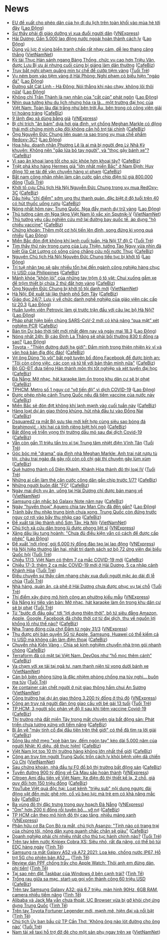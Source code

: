 # News

- [EU đề xuất cho phép dân của họ đi du lịch trên toàn khối vào mùa hè tới đây](https://laodong.vn/the-gioi/eu-de-xuat-cho-phep-dan-cua-ho-di-du-lich-tren-toan-khoi-vao-mua-he-toi-day-890212.ldo) ([Lao Động](https://laodong.vn))
- [Sư thầy phải đi giáo dưỡng vì xua đuổi người dân](https://vnexpress.net/su-thay-phai-di-giao-duong-vi-xua-duoi-nguoi-dan-4250045.html) ([VNExpress](https://vnexpress.net))
- [Hải Dương: Gần 5.000 lao động nước ngoài hoàn thành cách ly](https://laodong.vn/cong-doan/hai-duong-gan-5000-lao-dong-nuoc-ngoai-hoan-thanh-cach-ly-890222.ldo) ([Lao Động](https://laodong.vn))
- [Dùng vũ lực ở vùng biển tranh chấp rất nhạy cảm, dễ leo thang căng thẳng](http://vietnamnet.vn/vn/thoi-su/chinh-tri/dung-vu-luc-o-vung-bien-tranh-chap-rat-nhay-cam-de-leo-thang-cang-thang-720402.html) ([VietNamNet](https://vietnamnet.vn))
- [Kỳ tài Thục Hán sánh ngang Bàng Thống, chức vụ cao hơn Triệu Vân, được Lưu Bị ưu ái nhưng cuối cùng bị giáng làm dân thường](https://cafebiz.vn/ky-tai-thuc-han-sanh-ngang-bang-thong-chuc-vu-cao-hon-trieu-van-duoc-luu-bi-uu-ai-nhung-cuoi-cung-bi-giang-lam-dan-thuong-20210317200309271.chn) ([CafeBiz](https://cafebiz.vn))
- [Truy bắt nghi phạm quăng mìn tự chế để cướp tiệm vàng](https://tuoitre.vn/truy-bat-nghi-pham-quang-min-tu-che-de-cuop-tiem-vang-20210317222148402.htm) ([Tuổi Trẻ](https://tuoitre.vn))
- [Vụ ném bom vào tiệm vàng ở Hải Phòng: Nghi phạm có biểu hiện &quot;ngáo đá&quot;](https://laodong.vn/phap-luat/vu-nem-bom-vao-tiem-vang-o-hai-phong-nghi-pham-co-bieu-hien-ngao-da-890220.ldo) ([Lao Động](https://laodong.vn))
- [Đường sắt Cát Linh - Hà Đông: Nói thẳng khi nào chạy, không lôi thôi nữa!](https://laodong.vn/su-kien-binh-luan/duong-sat-cat-linh-ha-dong-noi-thang-khi-nao-chay-khong-loi-thoi-nua-889912.ldo) ([Lao Động](https://laodong.vn))
- [Không chỉ Trấn Thành là nạn nhân của &quot;cắt cúp&quot; phát ngôn](https://laodong.vn/su-kien-binh-luan/khong-chi-tran-thanh-la-nan-nhan-cua-cat-cup-phat-ngon-890133.ldo) ([Lao Động](https://laodong.vn))
- [Nhìn qua tưởng khu du lịch nhưng hóa ra là... một trường đại học của Việt Nam: Toàn lâu đài trắng như bên trời Âu, bên trong có công viên giải trí hoàng tráng](https://cafebiz.vn/nhin-qua-tuong-khu-du-lich-nhung-hoa-ra-la-mot-truong-dai-hoc-cua-viet-nam-toan-lau-dai-trang-nhu-ben-troi-au-ben-trong-co-cong-vien-giai-tri-hoang-trang-20210317212649433.chn) ([CafeBiz](https://cafebiz.vn))
- [9 lãnh đạo xã dùng bằng giả](https://vnexpress.net/9-lanh-dao-xa-dung-bang-gia-4250027.html) ([VNExpress](https://vnexpress.net))
- [Bị chỉ trích "ăn bám" dựa hơi gia đình, vợ chồng Meghan Markle có động thái mới chứng minh cặp đôi không cần hỗ trợ tài chính](https://cafebiz.vn/bi-chi-trich-an-bam-dua-hoi-gia-dinh-vo-chong-meghan-markle-co-dong-thai-moi-chung-minh-cap-doi-khong-can-ho-tro-tai-chinh-20210317212257668.chn) ([CafeBiz](https://cafebiz.vn))
- [Ông Nguyễn Đức Chung liên quan ra sao trong vụ mua chế phẩm Redoxy-3C?](https://laodong.vn/phap-luat/ong-nguyen-duc-chung-lien-quan-ra-sao-trong-vu-mua-che-pham-redoxy-3c-890207.ldo) ([Lao Động](https://laodong.vn))
- [Hoa hậu, doanh nhân Phương Lê là ai mà bị người đẹp Lý Nhã Kỳ khuyên: Không nên "gắp lửa bỏ tay người", và "thọc gậy bánh xe"?](https://cafebiz.vn/hoa-hau-doanh-nhan-phuong-le-la-ai-ma-bi-nguoi-dep-ly-nha-ky-khuyen-khong-nen-gap-lua-bo-tay-nguoi-va-thoc-gay-banh-xe-20210317211959258.chn) ([CafeBiz](https://cafebiz.vn))
- [Vì sao ăn khoai lang tốt cho sức khỏe hơn khoai tây?](https://cafebiz.vn/vi-sao-an-khoai-lang-tot-cho-suc-khoe-hon-khoai-tay-20210317200546006.chn) ([CafeBiz](https://cafebiz.vn))
- [Triệt phá kho hàng Hermes giả "lớn nhất miền Bắc" ở Nam Định: Huy động 10 xe tải để vận chuyển hàng vi phạm](https://cafebiz.vn/triet-pha-kho-hang-hermes-gia-lon-nhat-mien-bac-o-nam-dinh-huy-dong-10-xe-tai-de-van-chuyen-hang-vi-pham-20210317210738492.chn) ([CafeBiz](https://cafebiz.vn))
- [Bắt nam công nhân nhận làm căn cước gắn chip điện tử giá 800.000 đồng](https://tuoitre.vn/bat-nam-cong-nhan-nhan-lam-can-cuoc-gan-chip-dien-tu-gia-800-000-dong-20210317202633098.htm) ([Tuổi Trẻ](https://tuoitre.vn))
- [Khởi tố cựu Chủ tịch Hà Nội Nguyễn Đức Chung trong vụ mua RedOxy-3C](https://cafebiz.vn/khoi-to-cuu-chu-tich-ha-noi-nguyen-duc-chung-trong-vu-mua-redoxy-3c-2021031721010777.chn) ([CafeBiz](https://cafebiz.vn))
- [Dấu hiệu "chỉ điểm" sớm ung thư thanh quản, đặc biệt ở độ tuổi trên 40 có hút thuốc uống rượu](https://cafebiz.vn/dau-hieu-chi-diem-som-ung-thu-thanh-quan-dac-biet-o-do-tuoi-tren-40-co-hut-thuoc-uong-ruou-20210317200802093.chn) ([CafeBiz](https://cafebiz.vn))
- [Nóng nhất hôm nay: Trung Quốc, Nga đẩy mạnh dự trữ vàng](https://laodong.vn/video-the-gioi/nong-nhat-hom-nay-trung-quoc-nga-day-manh-du-tru-vang-890160.ldo) ([Lao Động](https://laodong.vn))
- [Thủ tướng cảm ơn Nga tặng Việt Nam lô vắc xin Sputnik-V](http://vietnamnet.vn/vn/thoi-su/chinh-tri/thu-tuong-cam-on-nga-tang-viet-nam-lo-vac-xin-sputnik-v-720389.html) ([VietNamNet](https://vietnamnet.vn))
- [Thủ tướng yêu cầu nghiên cứu mở lại đường bay quốc tế, áp dụng "hộ chiếu vaccine"](https://cafebiz.vn/thu-tuong-yeu-cau-nghien-cuu-mo-lai-duong-bay-quoc-te-ap-dung-ho-chieu-vaccine-20210317205017353.chn) ([CafeBiz](https://cafebiz.vn))
- [Chứng khoán: Thêm một cơ hội tiến lên đỉnh, song đừng kì vọng quá nhiều](https://laodong.vn/kinh-te/chung-khoan-them-mot-co-hoi-tien-len-dinh-song-dung-ki-vong-qua-nhieu-890206.ldo) ([Lao Động](https://laodong.vn))
- [Miền Bắc đón đợt không khí lạnh cuối tuần, Hà Nội 17 độ C](https://tuoitre.vn/mien-bac-don-dot-khong-khi-lanh-cuoi-tuan-ha-noi-17-do-c-20210317192030698.htm) ([Tuổi Trẻ](https://tuoitre.vn))
- [Tìm thấy thứ này trong cung của Lưu Thiện, tướng Tào Ngụy vừa nhìn đã biết Gia Cát Lượng có sống cũng chẳng cứu nổi nước Thục](https://cafebiz.vn/tim-thay-thu-nay-trong-cung-cua-luu-thien-tuong-tao-nguy-vua-nhin-da-biet-gia-cat-luong-co-song-cung-chang-cuu-noi-nuoc-thuc-20210317195933058.chn) ([CafeBiz](https://cafebiz.vn))
- [Nguyên Chủ tịch Hà Nội Nguyên Đức Chung tiếp tục bị khởi tố](https://laodong.vn/phap-luat/nguyen-chu-tich-ha-noi-nguyen-duc-chung-tiep-tuc-bi-khoi-to-890203.ldo) ([Lao Động](https://laodong.vn))
- [Trí tuệ nhân tạo sẽ gây nhiều tổn hại đến ngành công nghiệp hàng chục tỷ USD của Philippines](https://cafebiz.vn/tri-tue-nhan-tao-se-gay-nhieu-ton-hai-den-nganh-cong-nghiep-hang-chuc-ty-usd-cua-philippines-20210317184753707.chn) ([CafeBiz](https://cafebiz.vn))
- [Mánh khóe "khôn lỏi" của những tay trộm ô tô vặt: Chui xuống gầm xe để trộm thiết bị chứa 2 thứ đắt hơn vàng](https://cafebiz.vn/manh-khoe-khon-loi-cua-nhung-tay-trom-o-to-vat-chui-xuong-gam-xe-de-trom-thiet-bi-chua-2-thu-dat-hon-vang-20210317201231946.chn) ([CafeBiz](https://cafebiz.vn))
- [Ông Nguyễn Đức Chung bị khởi tố tội danh mới](http://vietnamnet.vn/vn/thoi-su/ong-nguyen-duc-chung-bi-khoi-to-toi-danh-moi-720386.html) ([VietNamNet](https://vietnamnet.vn))
- [Hà Nội: Đề xuất tái lập thành phố Sơn Tây](https://cafebiz.vn/ha-noi-de-xuat-tai-lap-thanh-pho-son-tay-20210317184444587.chn) ([CafeBiz](https://cafebiz.vn))
- [Giáo dục 24/7: Lưu ý về chức danh nghề nghiệp của giáo viên các cấp từ 20.3](https://laodong.vn/video/giao-duc-247-luu-y-ve-chuc-danh-nghe-nghiep-cua-giao-vien-cac-cap-tu-203-890193.ldo) ([Lao Động](https://laodong.vn))
- [Huấn luyện viên Petrovic làm gì trước trận đấu với câu lạc bộ Hà Nội?](https://laodong.vn/photo/huan-luyen-vien-petrovic-lam-gi-truoc-tran-dau-voi-cau-lac-bo-ha-noi-890167.ldo) ([Lao Động](https://laodong.vn))
- [Pháp phát hiện biến chủng SARS-CoV-2 mới có khả năng “qua mặt” xét nghiệm PCR](https://cafebiz.vn/phap-phat-hien-bien-chung-sars-cov-2-moi-co-kha-nang-qua-mat-xet-nghiem-pcr-20210317183919931.chn) ([CafeBiz](https://cafebiz.vn))
- [Bản tin Dự báo thời tiết mới nhất đêm nay và ngày mai 18.3](https://laodong.vn/video-thoi-su/ban-tin-du-bao-thoi-tiet-moi-nhat-dem-nay-va-ngay-mai-183-890125.ldo) ([Lao Động](https://laodong.vn))
- [Nóng nhất 24h: Bị cáo Đinh La Thăng sẽ phải bồi thường 830 tỉ đồng ra sao?](https://laodong.vn/video/nong-nhat-24h-bi-cao-dinh-la-thang-se-phai-boi-thuong-830-ti-dong-ra-sao-889995.ldo) ([Lao Động](https://laodong.vn))
- [Toyota - "Thiên đường dưới hạ giới": Đắm mình trong thiên nhiên kỳ vĩ và văn hoá bản địa độc đáo!](https://cafebiz.vn/toyota-thien-duong-duoi-ha-gioi-dam-minh-trong-thien-nhien-ky-vi-va-van-hoa-ban-dia-doc-dao-20210317182954224.chn) ([CafeBiz](https://cafebiz.vn))
- [Vợ ông Dũng "lò vôi" bất ngờ tuyên bố đóng Facebook để được bình an: "Tôi còn công việc, các con và tử tế với bản thân mình nữa"](https://cafebiz.vn/vo-ong-dung-lo-voi-bat-ngo-tuyen-bo-dong-facebook-de-duoc-binh-an-toi-con-cong-viec-cac-con-va-tu-te-voi-ban-than-minh-nua-2021031719500907.chn) ([CafeBiz](https://cafebiz.vn))
- [Bộ GD-ĐT đưa tiếng Hàn thành môn thi tốt nghiệp và xét tuyển đại học](https://cafebiz.vn/bo-gd-dt-dua-tieng-han-thanh-mon-thi-tot-nghiep-va-xet-tuyen-dai-hoc-20210317183758253.chn) ([CafeBiz](https://cafebiz.vn))
- [Đà Nẵng: Mở nhạc, hát karaoke làm ồn trong khu dân cư sẽ bị phạt](https://cafebiz.vn/da-nang-mo-nhac-hat-karaoke-lam-on-trong-khu-dan-cu-se-bi-phat-20210317192726162.chn) ([CafeBiz](https://cafebiz.vn))
- [TPHCM: Metro số 1 nguy cơ “vỡ tiến độ” vì dịch COVID-19](https://laodong.vn/xa-hoi/tphcm-metro-so-1-nguy-co-vo-tien-do-vi-dich-covid-19-890178.ldo) ([Lao Động](https://laodong.vn))
- [Được phép nhập cảnh Trung Quốc nếu đã tiêm vaccine của nước này](https://cafebiz.vn/duoc-phep-nhap-canh-trung-quoc-neu-da-tiem-vaccine-cua-nuoc-nay-20210317190313553.chn) ([CafeBiz](https://cafebiz.vn))
- [Miền Bắc sẽ đón đợt không khí lạnh mạnh vào cuối tuần này](https://cafebiz.vn/mien-bac-se-don-dot-khong-khi-lanh-manh-vao-cuoi-tuan-nay-20210317183607498.chn) ([CafeBiz](https://cafebiz.vn))
- [Hàng loạt dự án giao thông khủng, hút nhà đầu tư vào Đồng Nai](https://cafebiz.vn/hang-loat-du-an-giao-thong-khung-hut-nha-dau-tu-vao-dong-nai-20210317163823919.chn) ([CafeBiz](https://cafebiz.vn))
- [Dsquared2 ra mắt Bộ sưu tập mới kết hợp cùng siêu sao bóng đá lbrahimović - khi hai cá tính riêng biệt hội ngộ](https://cafebiz.vn/dsquared2-ra-mat-bo-suu-tap-moi-ket-hop-cung-sieu-sao-bong-da-lbrahimovi-khi-hai-ca-tinh-rieng-biet-hoi-ngo-20210316185924788.chn) ([CafeBiz](https://cafebiz.vn))
- [Bất đồng về triển vọng thị trường dầu mỏ sau đại dịch Covid-19](https://cafebiz.vn/bat-dong-ve-trien-vong-thi-truong-dau-mo-sau-dai-dich-covid-19-20210317190142496.chn) ([CafeBiz](https://cafebiz.vn))
- [Vẫn còn gần 11 triệu tấn tro xỉ tại Trung tâm nhiệt điện Vĩnh Tân](https://tuoitre.vn/van-con-gan-11-trieu-tan-tro-xi-tai-trung-tam-nhiet-dien-vinh-tan-20210317184209651.htm) ([Tuổi Trẻ](https://tuoitre.vn))
- [Góc bóc mẽ "drama" gia đình nhà Meghan Markle: Anh trai nát rượu tù tội, cháu trai ngáo đá gây rối còn cô chị gái thì chuyên gây lùm xùm](https://cafebiz.vn/goc-boc-me-drama-gia-dinh-nha-meghan-markle-anh-trai-nat-ruou-tu-toi-chau-trai-ngao-da-gay-roi-con-co-chi-gai-thi-chuyen-gay-lum-xum-20210317185924154.chn) ([CafeBiz](https://cafebiz.vn))
- [Quê hương thành cổ Diên Khánh, Khánh Hòa thành đô thị loại IV](https://tuoitre.vn/que-huong-thanh-co-dien-khanh-khanh-hoa-thanh-do-thi-loai-iv-20210317181444687.htm) ([Tuổi Trẻ](https://tuoitre.vn))
- [Những ai cần làm thẻ căn cước công dân gắn chip trước 1/7?](https://cafebiz.vn/nhung-ai-can-lam-the-can-cuoc-cong-dan-gan-chip-truoc-1-7-20210317183302694.chn) ([CafeBiz](https://cafebiz.vn))
- [Những người buôn đất "F0"](https://cafebiz.vn/nhung-nguoi-buon-dat-f0-20210317185745495.chn) ([CafeBiz](https://cafebiz.vn))
- [Ngày mai dịch vụ ăn, uống tại Hải Dương chỉ được bán mang về](http://vietnamnet.vn/vn/thoi-su/ngay-mai-dich-vu-an-uong-tai-hai-duong-chi-duoc-ban-mang-ve-720376.html) ([VietNamNet](https://vietnamnet.vn))
- [Samsung cân nhắc bỏ Galaxy Note năm nay](https://cafebiz.vn/samsung-can-nhac-bo-galaxy-note-nam-nay-2021031718513939.chn) ([CafeBiz](https://cafebiz.vn))
- [Ngày &quot;huyền thoại&quot; Aguero chia tay Man City đã đến gần?](https://laodong.vn/bong-da-quoc-te/ngay-huyen-thoai-aguero-chia-tay-man-city-da-den-gan-890157.ldo) ([Lao Động](https://laodong.vn))
- [Tránh bẫy thu nhập trung bình chưa xong, Trung Quốc còn đứng trước nguy cơ rơi vào bẫy thu nhập cao](https://cafebiz.vn/tranh-bay-thu-nhap-trung-binh-chua-xong-trung-quoc-con-dung-truoc-nguy-co-roi-vao-bay-thu-nhap-cao-20210317183004021.chn) ([CafeBiz](https://cafebiz.vn))
- [Đề xuất tái lập thành phố Sơn Tây, Hà Nội](http://vietnamnet.vn/vn/thoi-su/de-xuat-tai-lap-thanh-pho-son-tay-ha-noi-720372.html) ([VietNamNet](https://vietnamnet.vn))
- [Chủ tịch xã cứu dân trong lũ được phong liệt sĩ](https://vnexpress.net/chu-tich-xa-cuu-dan-trong-lu-duoc-phong-liet-si-4250000.html) ([VNExpress](https://vnexpress.net))
- [Xăng dầu lậu tung hoành: &quot;Chưa đủ điều kiện vẫn có cách để được cấp phép&quot;](https://laodong.vn/kinh-te/xang-dau-lau-tung-hoanh-chua-du-dieu-kien-van-co-cach-de-duoc-cap-phep-890109.ldo) ([Lao Động](https://laodong.vn))
- [Đề xuất 'nới rộng' gói 6.000 tỷ đồng đào tạo lại lao động](https://vnexpress.net/de-xuat-noi-rong-goi-6-000-ty-dong-dao-tao-lai-lao-dong-4249962.html) ([VNExpress](https://vnexpress.net))
- [Hà Nội hiệp thương lần hai, nhất trí danh sách sơ bộ 72 ứng viên đại biểu Quốc hội](https://tuoitre.vn/ha-noi-hiep-thuong-lan-hai-nhat-tri-danh-sach-so-bo-72-ung-vien-dai-bieu-quoc-hoi-20210317172116972.htm) ([Tuổi Trẻ](https://tuoitre.vn))
- [Chiều 17/3, Việt Nam có thêm 7 ca mắc COVID-19 mới](https://cafebiz.vn/chieu-17-3-viet-nam-co-them-7-ca-mac-covid-19-moi-20210317182833303.chn) ([CafeBiz](https://cafebiz.vn))
- [Chiều 17-3: thêm 2 ca mắc COVID-19 mới ở Hải Dương, 5 ca nhập cảnh Khánh Hòa](https://tuoitre.vn/chieu-17-3-them-2-ca-mac-covid-19-moi-o-hai-duong-5-ca-nhap-canh-khanh-hoa-20210317180726537.htm) ([Tuổi Trẻ](https://tuoitre.vn))
- [Điều chuyển sư thầy cầm nhang cháy xua đuổi người mặc áo dài đi lễ chùa](https://tuoitre.vn/dieu-chuyen-su-thay-cam-nhang-chay-xua-duoi-nguoi-mac-ao-dai-di-le-chua-20210317174927124.htm) ([Tuổi Trẻ](https://tuoitre.vn))
- [Nhà hàng, quán ăn, cà phê ở Hải Dương chưa được phục vụ tại chỗ](https://tuoitre.vn/nha-hang-quan-an-ca-phe-o-hai-duong-chua-duoc-phuc-vu-tai-cho-20210317174716267.htm) ([Tuổi Trẻ](https://tuoitre.vn))
- [Thí điểm xây dựng mô hình công an phường kiểu mẫu](https://vnexpress.net/thi-diem-xay-dung-mo-hinh-cong-an-phuong-kieu-mau-4249960.html) ([VNExpress](https://vnexpress.net))
- [Đà Nẵng ký tiếp văn bản: Mở nhạc, hát karaoke làm ồn trong khu dân cư sẽ bị phạt](https://tuoitre.vn/da-nang-ky-tiep-van-ban-mo-nhac-hat-karaoke-lam-on-trong-khu-dan-cu-se-bi-phat-20210317171824115.htm) ([Tuổi Trẻ](https://tuoitre.vn))
- [Từ "bước đi đầu gấu" tới "lợi dụng thiên thời", bộ tứ siêu đẳng Amazon, Apple, Google, Facebook đã chớp thời cơ từ đại dịch, thu về nguồn lợi khổng lồ như thế nào?](https://cafebiz.vn/tu-buoc-di-dau-gau-toi-loi-dung-thien-thoi-bo-tu-sieu-dang-amazon-apple-google-facebook-da-chop-thoi-co-tu-dai-dich-thu-ve-nguon-loi-khong-lo-nhu-the-nao-20210317174432337.chn) ([CafeBiz](https://cafebiz.vn))
- [Nha Trang đóng cửa chợ Đầm từ ngày 31/3](https://vnexpress.net/nha-trang-dong-cua-cho-dam-tu-ngay-31-3-4249914.html) ([VNExpress](https://vnexpress.net))
- [Thu được phí bản quyền 5G từ Apple, Samsung, Huawei có thể kiếm cả tỷ USD mà không cần làm điện thoại](https://cafebiz.vn/thu-duoc-phi-ban-quyen-5g-tu-apple-samsung-huawei-co-the-kiem-ca-ty-usd-ma-khong-can-lam-dien-thoai-20210317163210101.chn) ([CafeBiz](https://cafebiz.vn))
- [Chuyển nhà Kiến Vàng - Chia sẻ kinh nghiệm chuyển nhà trọn gói nhanh chóng](https://cafebiz.vn/chuyen-nha-kien-vang-chia-se-kinh-nghiem-chuyen-nha-tron-goi-nhanh-chong-2021031715254527.chn) ([CafeBiz](https://cafebiz.vn))
- [Terraform đã có mặt tại Việt Nam, DevOps như “hổ mọc thêm cánh”](https://cafebiz.vn/terraform-da-co-mat-tai-viet-nam-devops-nhu-ho-moc-them-canh-20210316171114279.chn) ([CafeBiz](https://cafebiz.vn))
- [Va chạm với xe tải tại ngã tư, nam thanh niên tử vong dưới bánh xe](http://vietnamnet.vn/vn/thoi-su/an-toan-giao-thong/va-cham-voi-xe-tai-tai-nga-tu-nam-thanh-nien-tu-vong-duoi-banh-xe-720357.html) ([VietNamNet](https://vietnamnet.vn))
- [Cán bộ biên phòng từng là đặc nhiệm phòng chống ma túy nghi... buôn ma túy](https://tuoitre.vn/can-bo-bien-phong-tung-la-dac-nhiem-phong-chong-ma-tuy-nghi-buon-ma-tuy-20210317162439329.htm) ([Tuổi Trẻ](https://tuoitre.vn))
- [Xe container cán chết người ở nút giao thông hầm chui An Sương](http://vietnamnet.vn/vn/thoi-su/an-toan-giao-thong/xe-container-can-chet-nguoi-o-nut-giao-thong-ham-chui-an-suong-720353.html) ([VietNamNet](https://vietnamnet.vn))
- [Công trường hai dự án giao thông 3.200 tỷ đồng ở thủ đô](https://vnexpress.net/cong-truong-hai-du-an-giao-thong-3-200-ty-dong-o-thu-do-4249842.html) ([VNExpress](https://vnexpress.net))
- [Công an truy nã người đàn ông giao cấu với bé gái 13 tuổi](https://tuoitre.vn/cong-an-truy-na-nguoi-dan-ong-giao-cau-voi-be-gai-13-tuoi-20210317162235215.htm) ([Tuổi Trẻ](https://tuoitre.vn))
- [TP.HCM: 3 người sốc phản vệ độ II sau khi tiêm vaccine Covid-19](https://cafebiz.vn/tphcm-3-nguoi-soc-phan-ve-do-ii-sau-khi-tiem-vaccine-covid-19-20210317170414705.chn) ([CafeBiz](https://cafebiz.vn))
- [Thị trường nhà đất miền Tây trong mắt chuyên gia bất động sản: Phát triển chưa tương xứng với tiềm năng](https://cafebiz.vn/thi-truong-nha-dat-mien-tay-trong-mat-chuyen-gia-bat-dong-san-phat-trien-chua-tuong-xung-voi-tiem-nang-20210317164313921.chn) ([CafeBiz](https://cafebiz.vn))
- [Bí ẩn về "máy tính cổ đại đầu tiên trên thế giới" có thể đã tìm ra lời giải](https://cafebiz.vn/bi-an-ve-may-tinh-co-dai-dau-tien-tren-the-gioi-co-the-da-tim-ra-loi-giai-20210317162554037.chn) ([CafeBiz](https://cafebiz.vn))
- [Sống lâu nhờ mẹo "xoè bàn tay, đếm ngón tay" kéo dài 5.000 năm của người Nhật: Kì diệu, dễ thực hiện!](https://cafebiz.vn/song-lau-nho-meo-xoe-ban-tay-dem-ngon-tay-keo-dai-5000-cua-nguoi-nhat-ki-dieu-de-thuc-hien-20210317164925917.chn) ([CafeBiz](https://cafebiz.vn))
- [Việt Nam lọt top 10 thị trường hàng không lớn nhất thế giới](https://cafebiz.vn/viet-nam-lot-top-10-thi-truong-hang-khong-lon-nhat-the-gioi-20210317164410157.chn) ([CafeBiz](https://cafebiz.vn))
- [Công an truy tìm người Trung Quốc trốn cách ly khỏi bệnh viện dã chiến Củ Chi](http://vietnamnet.vn/vn/thoi-su/cong-an-truy-tim-nguoi-trung-quoc-tron-cach-ly-khoi-benh-vien-da-chien-cu-chi-720346.html) ([VietNamNet](https://vietnamnet.vn))
- [Sau chứng khoán, nhà đầu tư F0 đổ bộ thị trường bất động sản](https://cafebiz.vn/sau-chung-khoan-nha-dau-tu-f0-do-bo-thi-truong-bat-dong-san-20210317164130899.chn) ([CafeBiz](https://cafebiz.vn))
- [Tuyến đường 900 tỷ đồng về Cà Mau sắp hoàn thành](https://vnexpress.net/tuyen-duong-900-ty-dong-ve-ca-mau-sap-hoan-thanh-4249930.html) ([VNExpress](https://vnexpress.net))
- [Citroen Ami đầu tiên về Việt Nam: Xe điện đô thị thiết kế lạ, 2 chỗ, giá quy đổi hơn 150 triệu đồng](https://cafebiz.vn/citroen-ami-dau-tien-ve-viet-nam-xe-dien-do-thi-thiet-ke-la-2-cho-gia-quy-doi-hon-150-trieu-dong-20210317162411375.chn) ([CafeBiz](https://cafebiz.vn))
- [YouTube Việt quá độc hại: Loạt kênh "triệu sub" nội dung ngược đãi động vật đến mức ghê rợn, cổ vũ bạo lực mà trẻ em có khả năng mắc bẫy](https://cafebiz.vn/youtube-viet-qua-doc-hai-loat-kenh-trieu-sub-noi-dung-nguoc-dai-dong-vat-den-muc-ghe-ron-co-vu-bao-luc-ma-tre-em-co-kha-nang-mac-bay-20210317163051541.chn) ([CafeBiz](https://cafebiz.vn))
- [Ba vùng đô thị đặc trưng trong quy hoạch Đà Nẵng](https://vnexpress.net/ba-vung-do-thi-dac-trung-trong-quy-hoach-da-nang-4249880.html) ([VNExpress](https://vnexpress.net))
- ["Ôm" hơn 200 tỉ đồng rồi tuyên bố... vỡ nợ](https://cafebiz.vn/om-hon-200-ti-dong-roi-tuyen-bo-vo-no-20210317162715106.chn) ([CafeBiz](https://cafebiz.vn))
- [TP HCM cần theo mô hình đô thị cao tầng, nhiều mảng xanh](https://vnexpress.net/tp-hcm-can-theo-mo-hinh-do-thi-cao-tang-nhieu-mang-xanh-4249873.html) ([VNExpress](https://vnexpress.net))
- [Phân hữu cơ Ba Con Bò ra mắt, chủ tịch Asanzo: "Tỉnh nào có trang trại của chúng tôi, nông dân xung quanh chắc chắn sẽ giàu"](https://cafebiz.vn/phan-huu-co-ba-con-bo-ra-mat-chu-tich-asanzo-tinh-nao-co-trang-trai-cua-chung-toi-nong-dan-xung-quanh-chac-chan-se-giau-2021031715575117.chn) ([CafeBiz](https://cafebiz.vn))
- [Doanh nghiệp phải chi nhiều nhất cho thủ tục hành chính nào?](https://tuoitre.vn/doanh-nghiep-phai-chi-nhieu-nhat-cho-thu-tuc-hanh-chinh-nao-20210317153005662.htm) ([Tuổi Trẻ](https://tuoitre.vn))
- [Trên tay kềm nước Knipex Cobra XS: Siêu nhỏ, rất đa năng, có thể bỏ túi EDC hàng ngày](https://tinhte.vn/thread/tren-tay-kem-nuoc-knipex-cobra-xs-sieu-nho-rat-da-nang-co-the-bo-tui-edc-hang-ngay.3294994/) ([Tinh Tế](https://tinhte.vn))
- [Samsung ra mắt Galaxy A52 và A72 2021: Loa kép, chống nước IP67, Hỗ trợ 5G cho phiên bản A52,...](https://tinhte.vn/thread/samsung-ra-mat-galaxy-a52-va-a72-2021-loa-kep-chong-nuoc-ip67-ho-tro-5g-cho-phien-ban-a52.3295150/) ([Tinh Tế](https://tinhte.vn))
- [Review dán PPF chống trầy cho Apple Watch: Thôi anh em đừng dán, phí tiền!](https://tinhte.vn/thread/review-dan-ppf-chong-tray-cho-apple-watch-thoi-anh-em-dung-dan-phi-tien.3294848/) ([Tinh Tế](https://tinhte.vn))
- [Tại sao nên đặt Taskbar của Windows ở bên cạnh trái?](https://tinhte.vn/thread/tai-sao-nen-dat-taskbar-cua-windows-o-ben-canh-trai.3294947/) ([Tinh Tế](https://tinhte.vn))
- [Trồng rau giữa sa mạc, start-up gọi vốn thành công 60 triệu USD](https://cafebiz.vn/trong-rau-giua-sa-mac-start-up-goi-von-thanh-cong-60-trieu-usd-2021031715510864.chn) ([CafeBiz](https://cafebiz.vn))
- [Trên tay Samsung Galaxy A32: giá 6,7 triệu, màn hình 90Hz, 6GB RAM, camera nhiều tiềm năng](https://tinhte.vn/thread/tren-tay-samsung-galaxy-a32-gia-6-7-trieu-man-hinh-90hz-6gb-ram-camera-nhieu-tiem-nang.3295119/) ([Tinh Tế](https://tinhte.vn))
- [Alibaba và Jack Ma vẫn chưa thoát, UC Browser vừa bị gỡ khỏi chợ ứng dụng Trung Quốc](https://tinhte.vn/thread/alibaba-va-jack-ma-van-chua-thoat-uc-browser-vua-bi-go-khoi-cho-ung-dung-trung-quoc.3294936/) ([Tinh Tế](https://tinhte.vn))
- [Trên tay Toyota Fortuner Legender mới, mạnh mẽ, hiện đại và nổi bật](https://tinhte.vn/thread/tren-tay-toyota-fortuner-legender-moi-manh-me-hien-dai-va-noi-bat.3292319/) ([Tinh Tế](https://tinhte.vn))
- [Chủ tịch Ủy ban bầu cử TP Cần Thơ: 'Không ông nào lót đường cho ông nào'](https://tuoitre.vn/chu-tich-uy-ban-bau-cu-tp-can-tho-khong-ong-nao-lot-duong-cho-ong-nao-20210317152440913.htm) ([Tuổi Trẻ](https://tuoitre.vn))
- [Nam tài xế taxi hỗ trợ đỡ đẻ cho một sản phụ ngay trên xe](http://vietnamnet.vn/vn/thoi-su/nam-tai-xe-taxi-ho-tro-do-de-cho-mot-san-phu-ngay-tren-xe-720311.html) ([VietNamNet](https://vietnamnet.vn))
